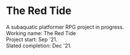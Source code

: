# The Red Tide
A subaquatic platformer RPG project in progress. <br>
Working name: The Red Tide<br>
Project start: Sep '21.<br>
Slated completion: Dec '21.<br>
